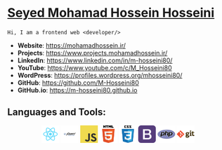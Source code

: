 # [Seyed Mohamad Hossein Hosseini](https://mohamadhossein.ir/ "Seyed Mohamad Hossein Hosseini")

    Hi, I am a frontend web <developer/>
 
 - **Website**: https://mohamadhossein.ir/
 - **Projects**: https://www.projects.mohamadhossein.ir/
 - **LinkedIn**: https://www.linkedin.com/in/m-hosseini80/ 
 - **YouTube**: https://www.youtube.com/c/M_Hosseini80 
 - **WordPress**: https://profiles.wordpress.org/mhosseini80/
 - **GitHub**: https://github.com/M-Hosseini80
 - **GitHub.io**: https://m-hosseini80.github.io


## Languages and Tools:
<div align="center">
<img height="40" width="40" src="https://raw.githubusercontent.com/github/explore/80688e429a7d4ef2fca1e82350fe8e3517d3494d/topics/react/react.png">
<img height="40" width="40" src="https://raw.githubusercontent.com/github/explore/80688e429a7d4ef2fca1e82350fe8e3517d3494d/topics/jquery/jquery.png">
<img height="40" width="40" src="https://raw.githubusercontent.com/github/explore/80688e429a7d4ef2fca1e82350fe8e3517d3494d/topics/javascript/javascript.png">

<img height="40" width="40" src="https://raw.githubusercontent.com/github/explore/80688e429a7d4ef2fca1e82350fe8e3517d3494d/topics/html/html.png">
<img height="40" width="40" src="https://raw.githubusercontent.com/github/explore/80688e429a7d4ef2fca1e82350fe8e3517d3494d/topics/css/css.png">
<img  height="40" width="40" src="https://raw.githubusercontent.com/github/explore/80688e429a7d4ef2fca1e82350fe8e3517d3494d/topics/bootstrap/bootstrap.png">
<img  height="40" width="40" src="https://raw.githubusercontent.com/github/explore/80688e429a7d4ef2fca1e82350fe8e3517d3494d/topics/php/php.png">
<img height="40" width="40" src="https://raw.githubusercontent.com/github/explore/80688e429a7d4ef2fca1e82350fe8e3517d3494d/topics/git/git.png">
</div>
